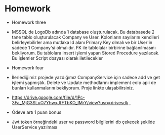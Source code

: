 # Homework
* Homework three
*  MSSQL de  LogoDb adında 1 database oluşturulacak. Bu databasede 2 tane tablo oluşturulacak Company ve User. Kolonların sayılarını kendileri belirleyebilirler ama mutlaka Id alanı Primary Key olmalı ve bir User'in sadece 1 Company'si olmalıdır. FK ile tablolalar birbirine bağlanılmasını bekliyorum. Bu tablolara insert işlemi yapan Stored Procedure yazılacak. Bu işlemler Script dosyası olarak iletilecekler



* Homework four
* İlerlediğimiz projede yazdığımız CompanyService için sadece add ve get işlemi yapmıştık. Delete ve Update methodlarını implement edip apii de bunları kullanmalarını    bekliyorum. Proje linkte ulaşabilirsiniz.
* https://drive.google.com/file/d/1Pc-3Fa_MjG3SLuO7YhwxJfFTbKO_IMrY/view?usp=drivesdk ,

* Ödeve artı 1 puan bonus

* Jwt token örneğindeki user ve password bilgilerini db çekecek şekilde UserService yazılması
